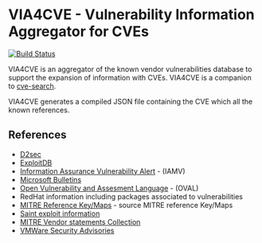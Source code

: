 # VIA4CVE - Vulnerability Information Aggregator for CVEs

[![Build Status](https://travis-ci.org/cve-search/cve-search.svg?branch=master)](https://travis-ci.org/cve-search/cve-search)

VIA4CVE is an aggregator of the known vendor vulnerabilities database to support the expansion
of information with CVEs. VIA4CVE is a companion to [cve-search](https://github.com/cve-search/cve-search).

VIA4CVE generates a compiled JSON file containing the CVE which all the known references.

## References

* [D2sec](https://www.d2sec.com)
* [ExploitDB](https://www.exploit-db.com/)
* [Information Assurance Vulnerability Alert](http://www.arcyber.army.mil) - (IAMV)
* [Microsoft Bulletins](https://technet.microsoft.com/en-us/security/bulletins.aspx)
* [Open Vulnerability and Assesment Language](https://oval.cisecurity.org/) - (OVAL)
* RedHat information including packages associated to vulnerabilities
* [MITRE Reference Key/Maps](https://cve.mitre.org/data/refs/) - source MITRE reference Key/Maps
* [Saint exploit information](https://www.saintcorporation.com)
* [MITRE Vendor statements Collection](https://nvd.nist.gov/)
* [VMWare Security Advisories](https://www.vmware.com/)
